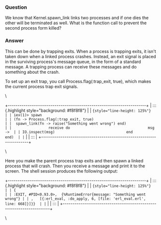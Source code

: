 ### Question
We know that Kernel.spawn\_link links two processes and if one dies the
other will be terminated as well. What is the function call to prevent
the second process form killed?


### Answer
<div>

<div>

<div>

This can be done by trapping exits. When a process is trapping exits, it
isn't taken down when a linked process crashes. Instead, an exit signal
is placed in the surviving process's message queue, in the form of a
standard message. A trapping process can receive these messages and do
something about the crash.

</div>

<div>

To set up an exit trap, you call Process.flag(:trap\_exit, true), which
makes the current process trap exit signals.

</div>

<div>

\

</div>

<div>

<div>

<div>

<div>

<div>

<div>

<div>

+-----------------------------------------------------------------------+
| ::: {.highlight style="background: #f8f8f8"}                          |
| ``` {style="line-height: 125%"}                                       |
| iex(1)> spawn                                                         |
| (fn -> Process.flag(:trap_exit, true)                                 |
|  spawn_link(fn -> raise("Something went wrong") end)                  |
|                 receive do                                    msg ->  |
| IO.inspect(msg)                                 end             end)  |
| ```                                                                   |
| :::                                                                   |
+-----------------------------------------------------------------------+

\

</div>

</div>

</div>

<div>

<div>

</div>

<div>

<div>

<div>

<div>

<div>

Here you make the parent process trap exits and then spawn a linked
process that will crash. Then you receive a message and print it to the
screen. The shell session produces the following output:

</div>

<div>

+-----------------------------------------------------------------------+
| ::: {.highlight style="background: #f8f8f8"}                          |
| ``` {style="line-height: 125%"}                                       |
| {                                                                     |
| :EXIT, #PID<0.93.0>,  {%RuntimeError{message: "Something went wrong"} |
| ,   [{:erl_eval, :do_apply, 6, [file: 'erl_eval.erl', line: 668]}]}}  |
| ```                                                                   |
| :::                                                                   |
+-----------------------------------------------------------------------+

\

</div>

</div>

</div>

</div>

</div>

</div>

</div>

</div>

</div>

</div>

</div>

</div>


